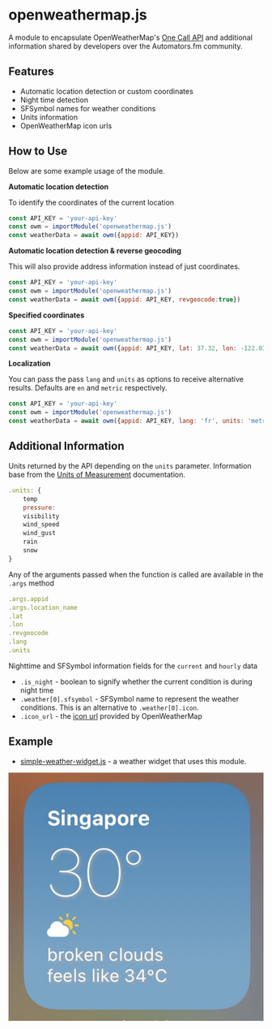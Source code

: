 # openweathermap.js

A module to encapsulate OpenWeatherMap's [One Call API](https://openweathermap.org/api/one-call-api) and additional information shared by developers over the Automators.fm community.

## Features

* Automatic location detection or custom coordinates
* Night time detection
* SFSymbol names for weather conditions
* Units information
* OpenWeatherMap icon urls

## How to Use

Below are some example usage of the module.

**Automatic location detection**  

To identify the coordinates of the current location

```javascript
const API_KEY = 'your-api-key'
const owm = importModule('openweathermap.js')
const weatherData = await owm({appid: API_KEY})
```

**Automatic location detection & reverse geocoding**


This will also provide address information instead of just coordinates.

```javascript
const API_KEY = 'your-api-key'
const owm = importModule('openweathermap.js')
const weatherData = await owm({appid: API_KEY, revgeocode:true})
```

**Specified coordinates**

```javascript
const API_KEY = 'your-api-key'
const owm = importModule('openweathermap.js')
const weatherData = await owm({appid: API_KEY, lat: 37.32, lon: -122.03})
```

**Localization**

You can pass the pass `lang` and `units` as options to receive alternative results.
Defaults are `en` and `metric` respectively.

```javascript
const API_KEY = 'your-api-key'
const owm = importModule('openweathermap.js')
const weatherData = await owm({appid: API_KEY, lang: 'fr', units: 'metric'})
```

## Additional Information

Units returned by the API depending on the `units` parameter. Information base from the [Units of Measurement](https://openweathermap.org/api/one-call-api#data) documentation.
```javascript
.units: {
    temp 
    pressure:
    visibility
    wind_speed
    wind_gust
    rain
    snow
}
```

Any of the arguments passed when the function is called are available in the `.args` method

```javascript
.args.appid
.args.location_name
.lat
.lon
.revgeocode
.lang
.units
```

Nighttime and SFSymbol information fields for the `current` and `hourly` data

* `.is_night` - boolean to signify whether the current condition is during night time
* `.weather[0].sfsymbol` - SFSymbol name to represent the weather conditions. This is an alternative to `.weather[0].icon`.
* `.icon_url` - the [icon url](https://openweathermap.org/weather-conditions#How-to-get-icon-URL) provided by OpenWeatherMap

## Example

* [simple-weather-widget.js](simple-weather-widget.js) - a weather widget that uses this module. 

![](preview-lrg.jpg)